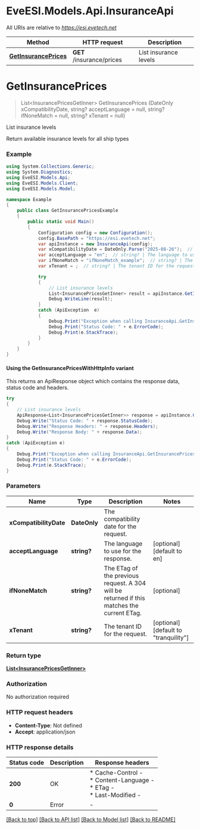 # EveESI.Models.Api.InsuranceApi

All URIs are relative to *https://esi.evetech.net*

| Method | HTTP request | Description |
|--------|--------------|-------------|
| [**GetInsurancePrices**](InsuranceApi.md#getinsuranceprices) | **GET** /insurance/prices | List insurance levels |

<a id="getinsuranceprices"></a>
# **GetInsurancePrices**
> List&lt;InsurancePricesGetInner&gt; GetInsurancePrices (DateOnly xCompatibilityDate, string? acceptLanguage = null, string? ifNoneMatch = null, string? xTenant = null)

List insurance levels

Return available insurance levels for all ship types

### Example
```csharp
using System.Collections.Generic;
using System.Diagnostics;
using EveESI.Models.Api;
using EveESI.Models.Client;
using EveESI.Models.Model;

namespace Example
{
    public class GetInsurancePricesExample
    {
        public static void Main()
        {
            Configuration config = new Configuration();
            config.BasePath = "https://esi.evetech.net";
            var apiInstance = new InsuranceApi(config);
            var xCompatibilityDate = DateOnly.Parse("2025-08-26");  // DateOnly | The compatibility date for the request.
            var acceptLanguage = "en";  // string? | The language to use for the response. (optional)  (default to en)
            var ifNoneMatch = "ifNoneMatch_example";  // string? | The ETag of the previous request. A 304 will be returned if this matches the current ETag. (optional) 
            var xTenant = ;  // string? | The tenant ID for the request. (optional)  (default to "tranquility")

            try
            {
                // List insurance levels
                List<InsurancePricesGetInner> result = apiInstance.GetInsurancePrices(xCompatibilityDate, acceptLanguage, ifNoneMatch, xTenant);
                Debug.WriteLine(result);
            }
            catch (ApiException  e)
            {
                Debug.Print("Exception when calling InsuranceApi.GetInsurancePrices: " + e.Message);
                Debug.Print("Status Code: " + e.ErrorCode);
                Debug.Print(e.StackTrace);
            }
        }
    }
}
```

#### Using the GetInsurancePricesWithHttpInfo variant
This returns an ApiResponse object which contains the response data, status code and headers.

```csharp
try
{
    // List insurance levels
    ApiResponse<List<InsurancePricesGetInner>> response = apiInstance.GetInsurancePricesWithHttpInfo(xCompatibilityDate, acceptLanguage, ifNoneMatch, xTenant);
    Debug.Write("Status Code: " + response.StatusCode);
    Debug.Write("Response Headers: " + response.Headers);
    Debug.Write("Response Body: " + response.Data);
}
catch (ApiException e)
{
    Debug.Print("Exception when calling InsuranceApi.GetInsurancePricesWithHttpInfo: " + e.Message);
    Debug.Print("Status Code: " + e.ErrorCode);
    Debug.Print(e.StackTrace);
}
```

### Parameters

| Name | Type | Description | Notes |
|------|------|-------------|-------|
| **xCompatibilityDate** | **DateOnly** | The compatibility date for the request. |  |
| **acceptLanguage** | **string?** | The language to use for the response. | [optional] [default to en] |
| **ifNoneMatch** | **string?** | The ETag of the previous request. A 304 will be returned if this matches the current ETag. | [optional]  |
| **xTenant** | **string?** | The tenant ID for the request. | [optional] [default to &quot;tranquility&quot;] |

### Return type

[**List&lt;InsurancePricesGetInner&gt;**](InsurancePricesGetInner.md)

### Authorization

No authorization required

### HTTP request headers

 - **Content-Type**: Not defined
 - **Accept**: application/json


### HTTP response details
| Status code | Description | Response headers |
|-------------|-------------|------------------|
| **200** | OK |  * Cache-Control -  <br>  * Content-Language -  <br>  * ETag -  <br>  * Last-Modified -  <br>  |
| **0** | Error |  -  |

[[Back to top]](#) [[Back to API list]](../README.md#documentation-for-api-endpoints) [[Back to Model list]](../README.md#documentation-for-models) [[Back to README]](../README.md)

